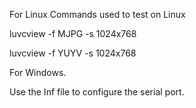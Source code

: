 For Linux
Commands used to test on Linux 

luvcview -f MJPG -s 1024x768

luvcview -f YUYV -s 1024x768


For Windows.

Use the Inf file to configure the serial port. 
